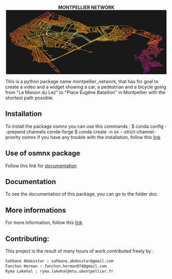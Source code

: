 <p align="center">
  <strong> MONTPELLIER NETWORK </strong> <br>
<img src="osmnx.jpg" style="vertical-align:middle" width="500" height='200' class='center' alt='logo'>
</p>

This is a python package name montpellier_network, that has for goal to create a video and a widget showing a car, a pedestrian and a bicycle going from "La Maison du Lez" to "Place Eugène Bataillon" in Montpellier with the shortest path possible.

## Installation 
To install the package osmnx you can use this commands :
$ conda config --prepend channels conda-forge
$ conda create -n ox --strict-channel-priority osmnx
If you have any trouble with the installation, follow this [link](https://github.com/NREL/OpenOA/blob/master/readme.md)

## Use of osmnx package
Follow this link for [documentation](https://osmnx.readthedocs.io/en/stable/osmnx.html#module-osmnx.settings)

## Documentation 
To see the documentation of this package, you can go to the folder doc.

## More informations
For more information, follow this [link](https://github.com/gboeing/osmnx-examples)

## Contributing: 
This project is the result of many hours of work contributed freely by :  

    Sahbane Abdesstar : sahbane.abdesstar@gmail.com
    Fanchon Herman : fanchon.herman974@gmail.com
    Ryma Lakehal : ryma.lakehal@etu.umontpellier.fr

